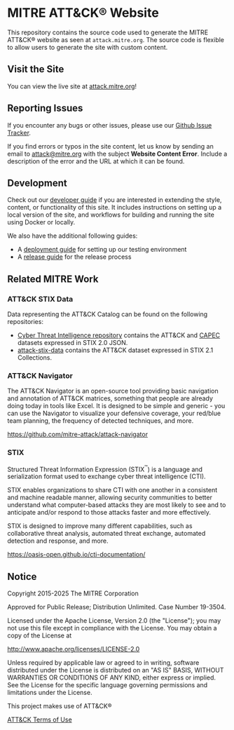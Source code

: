 # MITRE ATT&CK&reg; Website

This repository contains the source code used to generate the MITRE ATT&CK&reg; website as seen at `attack.mitre.org`. The source code is flexible to allow users to generate the site with custom content.

## Visit the Site

You can view the live site at [attack.mitre.org](https://attack.mitre.org)!

## Reporting Issues

If you encounter any bugs or other issues, please use our [Github Issue Tracker](https://github.com/mitre-attack/attack-website/issues).

If you find errors or typos in the site content, let us know by sending an email to <attack@mitre.org> with the subject **Website Content Error**. Include a description of the error and the URL at which it can be found.

## Development

Check out our [developer guide](DEVELOPMENT.md) if you are interested in extending the style, content, or functionality of this site.
It includes instructions on setting up a local version of the site, and workflows for building and running the site using Docker or locally.

We also have the additional following guides:

* A [deployment guide](./test/README.md) for setting up our testing environment
* A [release guide](./docs/RELEASE.md) for the release process

## Related MITRE Work

### ATT&CK STIX Data

Data representing the ATT&CK Catalog can be found on the following repositories:

* [Cyber Threat Intelligence repository](https://github.com/mitre/cti) contains the ATT&CK and [CAPEC](https://capec.mitre.org/) datasets expressed in STIX 2.0 JSON.
* [attack-stix-data](https://github.com/mitre-attack/attack-stix-data) contains the ATT&CK dataset expressed in STIX 2.1 Collections.

### ATT&CK Navigator

The ATT&CK Navigator is an open-source tool providing basic navigation and annotation of ATT&CK matrices, something that people are already doing today in tools like Excel. It is designed to be simple and generic - you can use the Navigator to visualize your defensive coverage, your red/blue team planning, the frequency of detected techniques, and more.

<https://github.com/mitre-attack/attack-navigator>

### STIX

Structured Threat Information Expression (STIX<sup>&trade;</sup>) is a language and serialization format used to exchange cyber threat intelligence (CTI).

STIX enables organizations to share CTI with one another in a consistent and machine readable manner, allowing security communities to better understand what computer-based attacks they are most likely to see and to anticipate and/or respond to those attacks faster and more effectively.

STIX is designed to improve many different capabilities, such as collaborative threat analysis, automated threat exchange, automated detection and response, and more.

<https://oasis-open.github.io/cti-documentation/>

## Notice

Copyright 2015-2025 The MITRE Corporation

Approved for Public Release; Distribution Unlimited. Case Number 19-3504.

Licensed under the Apache License, Version 2.0 (the "License");
you may not use this file except in compliance with the License.
You may obtain a copy of the License at

   <http://www.apache.org/licenses/LICENSE-2.0>

Unless required by applicable law or agreed to in writing, software
distributed under the License is distributed on an "AS IS" BASIS,
WITHOUT WARRANTIES OR CONDITIONS OF ANY KIND, either express or implied.
See the License for the specific language governing permissions and
limitations under the License.

This project makes use of ATT&CK&reg;

[ATT&CK Terms of Use](https://attack.mitre.org/resources/legal-and-branding/terms-of-use/)
